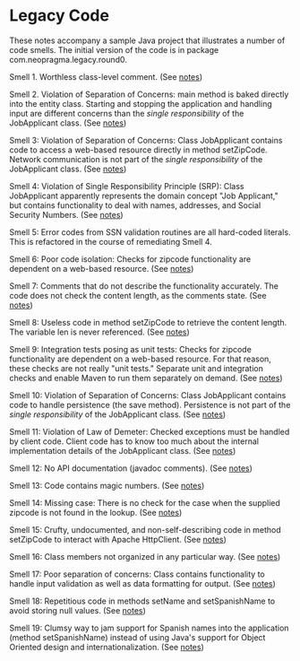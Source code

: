 # Legacy Code

These notes accompany a sample Java project that illustrates a number of code smells. The initial version of the code is in package com.neopragma.legacy.round0.

Smell 1. Worthless class-level comment. (See [notes](notes-comment.md))

Smell 2. Violation of Separation of Concerns: main method is baked directly into the entity class. Starting and stopping the application and handling input are different concerns than the _single responsibility_ of the JobApplicant class. (See [notes](notes-main.md))

Smell 3: Violation of Separation of Concerns: Class JobApplicant contains code to access a web-based resource directly in method setZipCode. Network communication is not part of the _single responsibility_ of the JobApplicant</span> class. (See [notes](notes-external.md))

Smell 4: Violation of Single Responsibility Principle (SRP): Class JobApplicant apparently represents the domain concept "Job Applicant," but contains functionality to deal with names, addresses, and Social Security Numbers. (See [notes](notes-srp-violation.md))

Smell 5: Error codes from SSN validation routines are all hard-coded literals. This is refactored in the course of remediating Smell 4.

Smell 6: Poor code isolation: Checks for zipcode functionality are dependent on a web-based resource. (See [notes](notes-isolation-1.md))

Smell 7: Comments that do not describe the functionality accurately. The code does not check the content length, as the comments state. (See [notes](notes-bad-comments.md)) 

Smell 8: Useless code in method setZipCode to retrieve the content length. The variable len is never referenced. (See [notes](notes-dead-code.md))

Smell 9: Integration tests posing as unit tests: Checks for zipcode functionality are dependent on a web-based resource. For that reason, these checks are not really "unit tests." Separate unit and integration checks and enable Maven to run them separately on demand. (See [notes](notes-isolation-2.md))

Smell 10: Violation of Separation of Concerns: Class JobApplicant contains code to handle persistence (the save method). Persistence is not part of the _single responsibility_ of the JobApplicant class. (See [notes](notes-persistence.md))

Smell 11: Violation of Law of Demeter: Checked exceptions must be handled by client code. Client code has to know too much about the internal implementation details of the JobApplicant class. (See [notes](notes-checked-exceptions.md))

Smell 12: No API documentation (javadoc comments). (See [notes](notes-api-documentation.md))

Smell 13: Code contains magic numbers. (See [notes](notes-magic-numbers.md))

Smell 14: Missing case: There is no check for the case when the supplied zipcode is not found in the lookup. (See [notes](notes-missing-case.md))

Smell 15: Crufty, undocumented, and non-self-describing code in method <span class="code">setZipCode</span> to interact with Apache HttpClient. (See [notes](notes-ugly-code-1.md))

Smell 16: Class members not organized in any particular way. (See [notes](notes-organization.md))

Smell 17: Poor separation of concerns: Class contains functionality to handle input validation as well as data formatting for output. (See [notes](notes-validation.md))

Smell 18: Repetitious code in methods setName and setSpanishName to avoid storing null values. (See [notes](notes-dry-1.md))

Smell 19: Clumsy way to jam support for Spanish names into the application (method setSpanishName) instead of using Java's support for Object Oriented design and internationalization. (See [notes](notes-internationalization.md))
